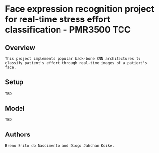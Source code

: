 # Face expression recognition project for real-time stress effort classification - PMR3500 TCC

## Overview
    This project implements popular back-bone CNN architectures to classify patient's effort through real-time images of a patient's face.

## Setup
    TBD

## Model
    TBD

## Authors
    Breno Brito do Nascimento and Diogo Jahchan Koike.